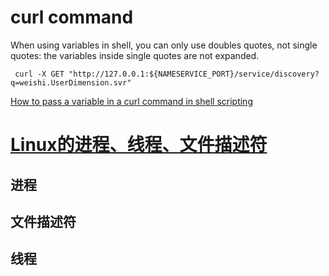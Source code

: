 # curl command

When using variables in shell, you can only use doubles quotes, not single quotes: the variables inside single quotes are not expanded.

```shell
 curl -X GET "http://127.0.0.1:${NAMESERVICE_PORT}/service/discovery?q=weishi.UserDimension.svr"
```

[How to pass a variable in a curl command in shell scripting](https://stackoverflow.com/questions/13341955/how-to-pass-a-variable-in-a-curl-command-in-shell-scripting)

# [Linux的进程、线程、文件描述符](https://labuladong.gitbook.io/algo/di-wu-zhang-ji-suan-ji-ji-shu/linux-jin-cheng)

## 进程

## 文件描述符

## 线程

